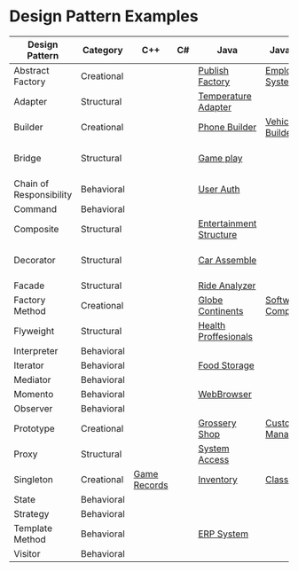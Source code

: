 # Design Pattern Examples

| Design Pattern | Category | C++ | C# | Java | JavaScript | Python | Ruby |
|---|---|---|---|---|---|---|---|
| Abstract Factory | Creational |   |   |[Publish Factory](abstract-factory-java/)   |  [Employee System](AbstractFactory-NodeJS/) |[Car Factory](abstract-factory-python/)   |   |
| Adapter | Structural |   |   |[Temperature Adapter](adapter-java/) |   |[smartphone battery](adapter-python/)|   |
| Builder | Creational |   |   |[Phone Builder](builder-java/) |  [Vehicle Builder](Builder-NodeJS/) | [Plane Builder](builder-python/)  |[Construction Management](design-pattern-Ruby/builder-Ruby)|
| Bridge | Structural |   |   |[Game play](bridge-java/)   |   |[Ford Mustang Variants](bridge-python/)   |[Messaging System](bridge-ruby)   |
| Chain of Responsibility | Behavioral |   |   | [User Auth](chain_of_responsibility-java/)  |   |   |   |
| Command | Behavioral |   |   |   |   |   |   |
| Composite | Structural |   |   | [Entertainment Structure](composite-java/)  |   |[Grocery Store Items](composite-python/)| [Gym Management](composite-ruby/)    |
| Decorator | Structural |   |   | [Car Assemble](decorator-java/) |   |[Distance Units Conversion](decorator-python/)|[Car Types](decorator-ruby)   |
| Facade | Structural |   |   |[Ride Analyzer](facade-java/)   |   |   |   |
| Factory Method | Creational |   |   |[Globe Continents](FactoryMethod-Java/)| [Software Company](factory-method-js/)  |[Converter](factory-method-python/)   |[Gym Membership](design-patterns-Ruby/factory-ruby)|
| Flyweight | Structural |   |   | [Health Proffesionals](Flyweight-Java/)    |   |[Bank Accounts](flyweight-python/)   |[Banking Operation](flyweight-ruby/)|
| Interpreter | Behavioral |   |   |   |   |   |   |
| Iterator | Behavioral |   |   |[Food Storage](iterator-java/)  |   |   |   |
| Mediator | Behavioral |   |   |   |   |   |   |
| Momento | Behavioral |   |   |[WebBrowser](momento-java/)   |   |   |   |
| Observer | Behavioral |   |   |   |   |   |   |
| Prototype | Creational |   |   | [Grossery Shop](Prototype-Java/) |[Customer Management](Prototype-NodeJS/)   |[Temperature Measurement](prototype-python/)   |[Laptop](design-patterns-Ruby/prototype-ruby)|
| Proxy | Structural |   |   | [System Access](Proxy-Java/)  |   |[Area Calculator](proxy-python/)   |   |
| Singleton | Creational | [Game Records](singleton-cpp/) |   | [Inventory](singleton-java/) |[Class Check](singleton-NodeJS/)   |[PhoneBook](singleton-python/)   |   |
| State | Behavioral |   |   |   |   |   |   |
| Strategy | Behavioral |   |   |   |   |   |   |
| Template Method | Behavioral |   |   |[ERP System](template_method-java)  |   |   |   |
| Visitor | Behavioral |   |   |   |   |   |   |
